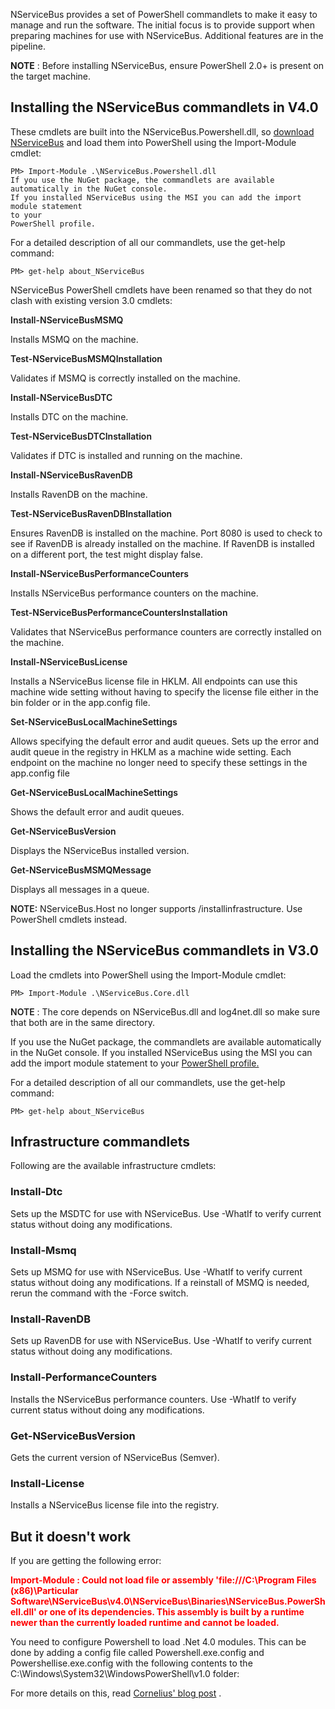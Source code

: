 <!--
title: "Managing NServiceBus Using PowerShell"
tags: ""
summary: "<p>NServiceBus provides a set of PowerShell commandlets to make it easy to manage and run the software. The initial focus is to provide support when preparing machines for use with NServiceBus. Additional features are in the pipeline.</p>
<p><strong>NOTE</strong> : Before installing NServiceBus, ensure PowerShell 2.0+ is present on the target machine.</p>
"
-->

NServiceBus provides a set of PowerShell commandlets to make it easy to manage and run the software. The initial focus is to provide support when preparing machines for use with NServiceBus. Additional features are in the pipeline.

**NOTE** : Before installing NServiceBus, ensure PowerShell 2.0+ is present on the target machine.

Installing the NServiceBus commandlets in V4.0
----------------------------------------------

These cmdlets are built into the NServiceBus.Powershell.dll, so
[download NServiceBus](http://particular.net/downloads) and load them into PowerShell using the Import-Module cmdlet:

    PM> Import-Module .\NServiceBus.Powershell.dll
    If you use the NuGet package, the commandlets are available automatically in the NuGet console. 
    If you installed NServiceBus using the MSI you can add the import module statement 
    to your 
    PowerShell profile.


For a detailed description of all our commandlets, use the get-help command:


    PM> get-help about_NServiceBus



NServiceBus PowerShell cmdlets have been renamed so that they do not clash with existing version 3.0 cmdlets:


<span style="font-weight: 600;">Install-NServiceBusMSMQ</span>

Installs MSMQ on the machine.

<span style="font-weight: 600;">Test-NServiceBusMSMQInstallation</span>

Validates if MSMQ is correctly installed on the machine.

<span style="font-weight: 600;">Install-NServiceBusDTC</span>

Installs DTC on the machine.

<span style="font-weight: 600;">Test-NServiceBusDTCInstallation</span>

Validates if DTC is installed and running on the machine.

<span style="font-weight: 600;">Install-NServiceBusRavenDB</span>

Installs RavenDB on the machine.

<span style="font-weight: 600;">Test-NServiceBusRavenDBInstallation</span>

Ensures RavenDB is installed on the machine. Port 8080 is used to check to see if RavenDB is already installed on the machine. If RavenDB is installed on a different port, the test might display false.

<span style="font-weight: 600;">Install-NServiceBusPerformanceCounters</span>

Installs NServiceBus performance counters on the machine.

<span style="font-weight: 600;">Test-NServiceBusPerformanceCountersInstallation</span>

Validates that NServiceBus performance counters are correctly installed on the machine.

<span style="font-weight: 600;">Install-NServiceBusLicense</span>

Installs a NServiceBus license file in HKLM. All endpoints can use this machine wide setting without having to specify the license file either in the bin folder or in the app.config file.

<span style="font-weight: 600;">Set-NServiceBusLocalMachineSettings</span>

Allows specifying the default error and audit queues. Sets up the error and audit queue in the registry in HKLM as a machine wide setting. Each endpoint on the machine no longer need to specify these settings in the app.config file

<span style="font-weight: 600;">Get-NServiceBusLocalMachineSettings</span>

Shows the default error and audit queues.

<span style="font-weight: 600;">Get-NServiceBusVersion</span>

Displays the NServiceBus installed version.

<span style="font-weight: 600;">Get-NServiceBusMSMQMessage</span>

Displays all messages in a queue.

<span style="font-weight: 600;">NOTE:</span> NServiceBus.Host no longer supports /installinfrastructure. Use PowerShell cmdlets instead.


Installing the NServiceBus commandlets in V3.0
----------------------------------------------

Load the cmdlets into PowerShell using the Import-Module cmdlet:


    PM> Import-Module .\NServiceBus.Core.dll


<span style="font-weight: 600;">NOTE</span> : The core depends on NServiceBus.dll and log4net.dll so make sure that both are in the same directory.

If you use the NuGet package, the commandlets are available automatically in the NuGet console. If you installed NServiceBus using the MSI you can add the import module statement to your [PowerShell profile.](http://www.howtogeek.com/50236/customizing-your-powershell-profile/)

For a detailed description of all our commandlets, use the get-help command:


    PM> get-help about_NServiceBus


Infrastructure commandlets
--------------------------

Following are the available infrastructure cmdlets:

### Install-Dtc

Sets up the MSDTC for use with NServiceBus. Use -WhatIf to verify current status without doing any modifications.

### Install-Msmq

Sets up MSMQ for use with NServiceBus. Use -WhatIf to verify current status without doing any modifications. If a reinstall of MSMQ is needed, rerun the command with the -Force switch.

### Install-RavenDB

Sets up RavenDB for use with NServiceBus. Use -WhatIf to verify current status without doing any modifications.

### Install-PerformanceCounters

Installs the NServiceBus performance counters. Use -WhatIf to verify current status without doing any modifications.

### Get-NServiceBusVersion

Gets the current version of NServiceBus (Semver).

### Install-License

Installs a NServiceBus license file into the registry.

<a id="fixit">But it doesn't work</a>
-------------------------------------

If you are getting the following error:

**<font color="#ff0000">Import-Module : Could not load file or assembly
'file:///C:\\Program Files (x86)\\Particular Software\\NServiceBus\\v4.0\\NServiceBus\\Binaries\\NServiceBus.PowerShell.dll' or one of its dependencies. This assembly is built by a runtime newer than the currently loaded runtime and cannot be loaded. </font>**

You need to configure Powershell to load .Net 4.0 modules. This can be done by adding a config file called Powershell.exe.config and Powershellise.exe.config with the following contents to the C:\\Windows\\System32\\WindowsPowerShell\\v1.0 folder:

<?xml version="1.0" ?>

 <configuration>

 <startup uselegacyv2runtimeactivationpolicy="true">

 <supportedruntime version="v4.0.30319"></supportedruntime>

 <supportedruntime version="v2.0.50727"></supportedruntime>

 </startup>

 </configuration>

For more details on this, read [Cornelius' blog post](http://www.cjvandyk.com/blog/lists/posts/post.aspx?id=287) .

